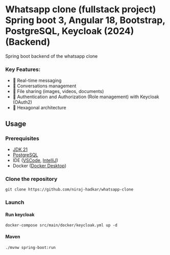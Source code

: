 # Whatsapp clone (fullstack project) Spring boot 3, Angular 18, Bootstrap, PostgreSQL, Keycloak (2024) (Backend)

Spring boot backend of the whatsapp clone

### Key Features:
- 💬 Real-time messaging
- 👥 Conversations management
- 📁 File sharing (images, videos, documents)
- 🔐 Authentication and Authorization (Role management) with Keycloak (OAuth2)
- 🏢 Hexagonal architecture

## Usage
### Prerequisites
- [JDK 21](https://adoptium.net/temurin/releases/)
- [PostgreSQL](https://www.postgresql.org/download/)
- IDE ([VSCode](https://code.visualstudio.com/download), [IntelliJ](https://www.jetbrains.com/idea/download/))
- Docker ([Docker Desktop](https://docs.docker.com/engine/install/))

### Clone the repository
``git clone https://github.com/niraj-hadkar/whatsapp-clone``

### Launch

#### Run keycloak
``docker-compose src/main/docker/keycloak.yml up -d``

#### Maven
``./mvnw spring-boot:run``